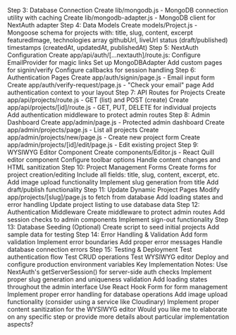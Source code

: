 Step 3: Database Connection
Create lib/mongodb.js - MongoDB connection utility with caching
Create lib/mongodb-adapter.js - MongoDB client for NextAuth adapter
Step 4: Data Models
Create models/Project.js - Mongoose schema for projects with:
title, slug, content, excerpt
featuredImage, technologies array
githubUrl, liveUrl
status (draft/published)
timestamps (createdAt, updatedAt, publishedAt)
Step 5: NextAuth Configuration
Create app/api/auth/[...nextauth]/route.js:
Configure EmailProvider for magic links
Set up MongoDBAdapter
Add custom pages for signin/verify
Configure callbacks for session handling
Step 6: Authentication Pages
Create app/auth/signin/page.js - Email input form
Create app/auth/verify-request/page.js - "Check your email" page
Add authentication context to your layout
Step 7: API Routes for Projects
Create app/api/projects/route.js - GET (list) and POST (create)
Create app/api/projects/[id]/route.js - GET, PUT, DELETE for individual projects
Add authentication middleware to protect admin routes
Step 8: Admin Dashboard
Create app/admin/page.js - Protected admin dashboard
Create app/admin/projects/page.js - List all projects
Create app/admin/projects/new/page.js - Create new project form
Create app/admin/projects/[id]/edit/page.js - Edit existing project
Step 9: WYSIWYG Editor Component
Create components/Editor.js - React Quill editor component
Configure toolbar options
Handle content changes and HTML sanitization
Step 10: Project Management Forms
Create forms for project creation/editing
Include all fields: title, slug, content, excerpt, etc.
Add image upload functionality
Implement slug generation from title
Add draft/publish functionality
Step 11: Update Dynamic Project Pages
Modify app/projects/[slug]/page.js to fetch from database
Add loading states and error handling
Update project listing to use database data
Step 12: Authentication Middleware
Create middleware to protect admin routes
Add session checks to admin components
Implement sign-out functionality
Step 13: Database Seeding (Optional)
Create script to seed initial projects
Add sample data for testing
Step 14: Error Handling & Validation
Add form validation
Implement error boundaries
Add proper error messages
Handle database connection errors
Step 15: Testing & Deployment
Test authentication flow
Test CRUD operations
Test WYSIWYG editor
Deploy and configure production environment variables
Key Implementation Notes:
Use NextAuth's getServerSession() for server-side auth checks
Implement proper slug generation and uniqueness validation
Add loading states throughout the admin interface
Use React Hook Form for form management
Implement proper error handling for database operations
Add image upload functionality (consider using a service like Cloudinary)
Implement proper content sanitization for the WYSIWYG editor
Would you like me to elaborate on any specific step or provide more details about particular implementation aspects?